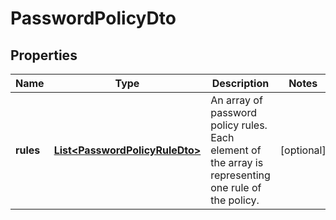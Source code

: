 

# PasswordPolicyDto


## Properties

Name | Type | Description | Notes
------------ | ------------- | ------------- | -------------
**rules** | [**List&lt;PasswordPolicyRuleDto&gt;**](PasswordPolicyRuleDto.md) | An array of password policy rules. Each element of the array is representing one rule of the policy. |  [optional]



